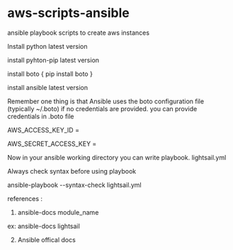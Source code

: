 # aws-scripts-ansible
ansible playbook scripts to create aws instances

Install python latest version

install pyhton-pip latest version

install boto { pip install boto }

install ansible latest version

Remember one thing is that Ansible uses the boto configuration file (typically ~/.boto) if no credentials are provided.
you can provide credentials in .boto file

AWS_ACCESS_KEY_ID = 

AWS_SECRET_ACCESS_KEY =

Now in your ansible working directory you can write playbook. lightsail.yml

Always check syntax before using playbook

ansible-playbook --syntax-check lightsail.yml

references :

1. ansible-docs module_name

ex:  ansible-docs lightsail

2. Ansible offical docs
